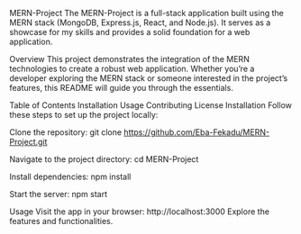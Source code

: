 MERN-Project
The MERN-Project is a full-stack application built using the MERN stack (MongoDB, Express.js, React, and Node.js). It serves as a showcase for my skills and provides a solid foundation for a web application.

Overview
This project demonstrates the integration of the MERN technologies to create a robust web application. Whether you’re a developer exploring the MERN stack or someone interested in the project’s features, this README will guide you through the essentials.

Table of Contents
Installation
Usage
Contributing
License
Installation
Follow these steps to set up the project locally:

Clone the repository:
git clone https://github.com/Eba-Fekadu/MERN-Project.git

Navigate to the project directory:
cd MERN-Project

Install dependencies:
npm install

Start the server:
npm start

Usage
Visit the app in your browser: http://localhost:3000
Explore the features and functionalities.
